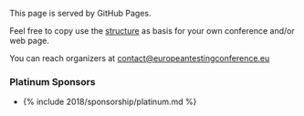<!-- build:js scripts/vendor.js -->
<!-- bower:js -->

<footer class="text-center container-fluid">

<p>This page is served by GitHub Pages.</p>
<p>Feel free to copy use the <a href="https://github.com/EuropeanTestingConference/europeantestingconference">structure</a> as basis for your own conference and/or web page.</p>

<p>You can reach organizers at <a href="mailto:contact@europeantestingconference.eu">contact@europeantestingconference.eu</a></p>

<h3>Platinum Sponsors</h3>

  <ul class="sponsors">
	  <li class="platinum-sponsor">
    {% include 2018/sponsorship/platinum.md %}
	  </li>
  </ul>

</footer>

<script src="{{ site.baseurl }}/bower_components/jquery/dist/jquery.min.js"></script>  
<script src="{{ site.baseurl }}/bower_components/modernizr/modernizr.js"></script>

<script src="{{ site.baseurl }}/javascripts/play-sponsors.js"></script>
<script src="{{ site.baseurl }}/javascripts/fix-navi.js"></script>
<script src="{{ site.baseurl }}/javascripts/bootstrap.min.js"></script>
<script src="{{ site.baseurl }}/javascripts/personas.js"></script>
<script src="{{ site.baseurl }}/javascripts/blog.js"></script>
<script src="{{ site.baseurl }}/javascripts/topics.js"></script>
 </body>
</html>
